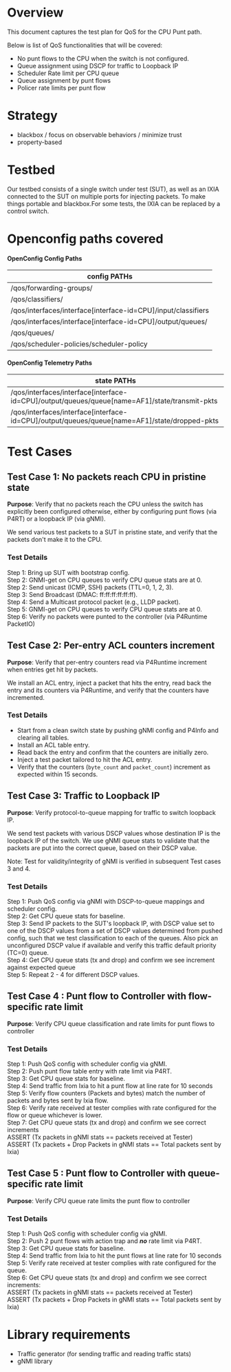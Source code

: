 # Overview

This document captures the test plan for QoS for the CPU Punt path.

Below is list of QoS functionalities that will be covered:

-   No punt flows to the CPU when the switch is not configured.
-   Queue assignment using DSCP for traffic to Loopback IP
-   Scheduler Rate limit per CPU queue
-   Queue assignment by punt flows
-   Policer rate limits per punt flow

# Strategy

-   blackbox / focus on observable behaviors / minimize trust
-   property-based

# Testbed

Our testbed consists of a single switch under test (SUT), as well as an IXIA connected to the SUT on multiple ports for injecting packets. To make things portable and blackbox.For some tests, the IXIA can be replaced by a control switch.

# Openconfig paths covered

#### OpenConfig Config Paths

<table>
  <thead>
    <tr>
      <th><strong>config PATHs</strong></th>
    </tr>
  </thead>
  <tbody>
    <tr>
      <td>/qos/forwarding-groups/</td>
    </tr>
    <tr>
      <td>/qos/classifiers/</td>
    </tr>
    <tr>
      <td>/qos/interfaces/interface[interface-id=CPU]/input/classifiers</td>
    </tr>
    <tr>
      <td>/qos/interfaces/interface[interface-id=CPU]/output/queues/</td>
    </tr>
    <tr>
      <td>/qos/queues/</td>
    </tr>
    <tr>
      <td>/qos/scheduler-policies/scheduler-policy</td>
    </tr>
  </tbody>
</table>

#### OpenConfig Telemetry Paths

<table>
  <thead>
    <tr>
      <th><strong>state PATHs</strong></th>
    </tr>
  </thead>
  <tbody>
    <tr>
      <td>/qos/interfaces/interface[interface-id=CPU]/output/queues/queue[name=AF1]/state/transmit-pkts</td>
    </tr>
    <tr>
      <td>/qos/interfaces/interface[interface-id=CPU]/output/queues/queue[name=AF1]/state/dropped-pkts</td>
    </tr>
  </tbody>
</table>

# Test Cases

## Test Case 1: No packets reach CPU in pristine state

**Purpose**: Verify that no packets reach the CPU unless the switch has explicitly been configured otherwise, either by configuring punt flows (via P4RT) or a loopback IP (via gNMI).

We send various test packets to a SUT in pristine state, and verify that the packets don't make it to the CPU.

### Test Details

Step 1: Bring up SUT with bootstrap config.\
Step 2: GNMI-get on CPU queues to verify CPU queue stats are at 0.\
Step 2: Send unicast (ICMP, SSH) packets (TTL=0, 1, 2, 3).\
Step 3: Send Broadcast (DMAC: ff:ff:ff:ff:ff:ff).\
Step 4: Send a Multicast protocol packet (e.g., LLDP packet).\
Step 5: GNMI-get on CPU queues to verify CPU queue stats are at 0.\
Step 6: Verify no packets were punted to the controller (via P4Runtime PacketIO)

## Test Case 2: Per-entry ACL counters increment

**Purpose**: Verify that per-entry counters read via P4Runtime increment when entries get hit by packets.

We install an ACL entry, inject a packet that hits the entry, read back the entry and its counters via P4Runtime, and verify that the counters have incremented.

### Test Details

-   Start from a clean switch state by pushing gNMI config and P4Info and clearing all tables.
-   Install an ACL table entry.
-   Read back the entry and confirm that the counters are initially zero.
-   Inject a test packet tailored to hit the ACL entry.
-   Verify that the counters (`byte_count` and `packet_count`) increment as expected within 15 seconds.

## Test Case 3: Traffic to Loopback IP

**Purpose**: Verify protocol-to-queue mapping for traffic to switch loopback IP.

We send test packets with various DSCP values whose destination IP is the loopback IP of the switch. We use gNMI queue stats to validate that the packets are put into the correct queue, based on their DSCP value.

Note: Test for validity/integrity of gNMI is verified in subsequent Test cases 3 and 4.

### Test Details

Step 1: Push QoS config via gNMI with DSCP-to-queue mappings and scheduler config.\
Step 2: Get CPU queue stats for baseline.\
Step 3: Send IP packets to the SUT's loopback IP, with DSCP value set to one of the DSCP values from a set of DSCP values determined from pushed config, such that we test classification to each of the queues. Also pick an unconfigured DSCP value if available and verify this traffic default priority (TC=0) queue.\
Step 4: Get CPU queue stats (tx and drop) and confirm we see increment against expected queue\
Step 5: Repeat 2 - 4 for different DSCP values.

##

## Test Case 4 : Punt flow to Controller with flow-specific rate limit

**Purpose**: Verify CPU queue classification and rate limits for punt flows to controller

### Test Details

Step 1: Push QoS config with scheduler config via gNMI.\
Step 2: Push punt flow table entry with rate limit via P4RT.\
Step 3: Get CPU queue stats for baseline.\
Step 4: Send traffic from Ixia to hit a punt flow at line rate for 10 seconds\
Step 5: Verify flow counters (Packets and bytes) match the number of packets and bytes sent by Ixia flow.\
Step 6: Verify rate received at tester complies with rate configured for the flow or queue whichever is lower.\
Step 7: Get CPU queue stats (tx and drop) and confirm we see correct increments \
ASSERT (Tx packets in gNMI stats == packets received at Tester)\
ASSERT (Tx packets + Drop Packets  in gNMI stats == Total packets sent by Ixia)

## Test Case 5 : Punt flow to Controller with queue-specific rate limit

**Purpose**: Verify CPU queue rate limits the punt flow to controller

### Test Details

Step 1: Push QoS config with scheduler config via gNMI.\
Step 2: Push 2 punt flows with action trap and ***no*** rate limit via P4RT.\
Step 3: Get CPU queue stats for baseline.\
Step 4: Send traffic from Ixia to hit the punt flows at line rate for 10 seconds\
Step 5: Verify rate received at tester complies with rate configured for the queue.\
Step 6: Get CPU queue stats (tx and drop) and confirm we see correct increments:\
ASSERT (Tx packets in gNMI stats == packets received at Tester)\
ASSERT (Tx packets + Drop Packets  in gNMI stats == Total packets sent by Ixia)

# Library requirements

-   Traffic generator (for sending traffic and reading traffic stats)
-   gNMI library

